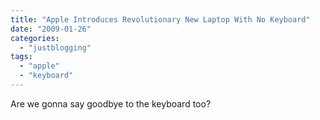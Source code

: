 ```yaml
---
title: "Apple Introduces Revolutionary New Laptop With No Keyboard"
date: "2009-01-26"
categories: 
  - "justblogging"
tags: 
  - "apple"
  - "keyboard"
---
```


Are we gonna say goodbye to the keyboard too?
